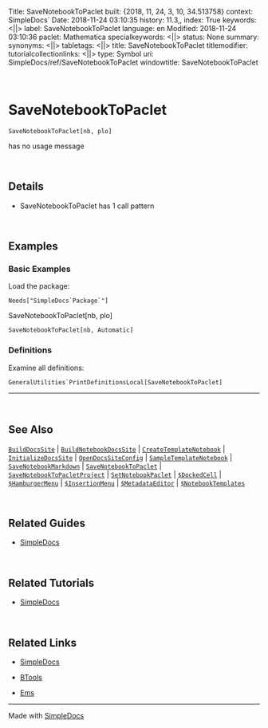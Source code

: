 Title: SaveNotebookToPaclet
built: {2018, 11, 24, 3, 10, 34.513758}
context: SimpleDocs`
Date: 2018-11-24 03:10:35
history: 11.3,,
index: True
keywords: <||>
label: SaveNotebookToPaclet
language: en
Modified: 2018-11-24 03:10:36
paclet: Mathematica
specialkeywords: <||>
status: None
summary: 
synonyms: <||>
tabletags: <||>
title: SaveNotebookToPaclet
titlemodifier: 
tutorialcollectionlinks: <||>
type: Symbol
uri: SimpleDocs/ref/SaveNotebookToPaclet
windowtitle: SaveNotebookToPaclet

<a id="savenotebooktopaclet" style="width:0;height:0;margin:0;padding:0;">&zwnj;</a>

# SaveNotebookToPaclet

    SaveNotebookToPaclet[nb, plo]

 has no usage message

<a id="details" style="width:0;height:0;margin:0;padding:0;">&zwnj;</a>

## Details

* SaveNotebookToPaclet has 1 call pattern

<a id="examples" style="width:0;height:0;margin:0;padding:0;">&zwnj;</a>

## Examples

### Basic Examples

Load the package:

    Needs["SimpleDocs`Package`"]

SaveNotebookToPaclet[nb, plo]

    SaveNotebookToPaclet[nb, Automatic]

### Definitions

Examine all definitions:

    GeneralUtilities`PrintDefinitionsLocal[SaveNotebookToPaclet]

---

<a id="see-also" style="width:0;height:0;margin:0;padding:0;">&zwnj;</a>

## See Also

[```BuildDocsSite```](../ref/BuildDocsSite.html) |  [```BuildNotebookDocsSite```](../ref/BuildNotebookDocsSite.html) |  [```CreateTemplateNotebook```](../ref/CreateTemplateNotebook.html) |  [```InitializeDocsSite```](../ref/InitializeDocsSite.html) |  [```OpenDocsSiteConfig```](../ref/OpenDocsSiteConfig.html) |  [```SampleTemplateNotebook```](../ref/SampleTemplateNotebook.html) |  [```SaveNotebookMarkdown```](../ref/SaveNotebookMarkdown.html) |  [```SaveNotebookToPaclet```](../ref/SaveNotebookToPaclet.html) |  [```SaveNotebookToPacletProject```](../ref/SaveNotebookToPacletProject.html) |  [```SetNotebookPaclet```](../ref/SetNotebookPaclet.html) |  [```$DockedCell```](../ref/%24DockedCell.html) |  [```$HamburgerMenu```](../ref/%24HamburgerMenu.html) |  [```$InsertionMenu```](../ref/%24InsertionMenu.html) |  [```$MetadataEditor```](../ref/%24MetadataEditor.html) |  [```$NotebookTemplates```](../ref/%24NotebookTemplates.html)

<a id="related-guides" style="width:0;height:0;margin:0;padding:0;">&zwnj;</a>

## Related Guides

* [SimpleDocs](../guide/SimpleDocs.html)

<a id="related-tutorials" style="width:0;height:0;margin:0;padding:0;">&zwnj;</a>

## Related Tutorials

* [SimpleDocs](../tutorial/SimpleDocs.html)

<a id="related-links" style="width:0;height:0;margin:0;padding:0;">&zwnj;</a>

## Related Links

* [SimpleDocs](https://github.com/b3m2a1/SimpleDocs)

* [BTools](https://github.com/b3m2a1/mathematica-BTools)

* [Ems](https://github.com/b3m2a1/Ems)

---

Made with  [SimpleDocs](https://github.com/b3m2a1/SimpleDocs)